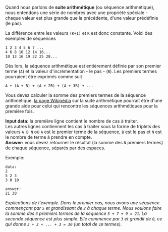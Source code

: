 Quand nous parlons de **suite arithmétique** (ou séquence arithmétique), nous entendons une série
de nombres avec une propriété spéciale - chaque valeur est plus grande que la précédente, d'une valeur prédéfinie (le pas).

La différence entre les valeurs `(K+1)` et `K` est donc constante. Voici des exemples de séquences

	1 2 3 4 5 6 7 ...
	4 6 8 10 12 14 16...
	10 13 16 19 22 25 28...

Dès lors, la séquence arithmétique est entièrement définie par son premier terme (`A`) et la
valeur d'incrémentation - le pas - (`B`). Les premiers termes pourraient être exprimés comme suit

    A + (A + B) + (A + 2B) + (A + 3B) + ...

Vous devez calculer la somme des premiers termes de la séquence arithmétique.
[la page Wikipédia][wiki] sur la suite arithmétique pourrait être d'une grande aide pour celui
qui rencontre les séquences arithmétiques pour la première fois.

[wiki]: http://fr.wikipedia.org/wiki/Suite_arithm%C3%A9tique

**Input data:** la première ligne contient le nombre de cas à traiter.  
Les autres lignes contiennent les cas à traiter sous la forme de triplets des valeurs `A B N` où `A` est le premier terme de la séquence,
`B` est le pas et `N` est le nombre de terme à prendre en compte.  
**Answer:** vous devez retourner le résultat (la somme des `N` premiers termes) de chaque séquence, séparés par des espaces.

Exemple:

    data:
    2
    5 2 3
    3 0 10
    
    answer:
    21 30

_Explications de l'exemple. Dans le premier cas, nous avons une séquence commençant par `5` et grandissant de `2` à chaque terme.
Nous voulons faire la somme des `3` premiers termes de la séquence `5 + 7 + 9 = 21`. La seconde séquence est plus simple. Elle commence par `3` et grandit de `0`,
ce qui donne `3 + 3 + ... + 3 = 30` (un total de `10` termes)._